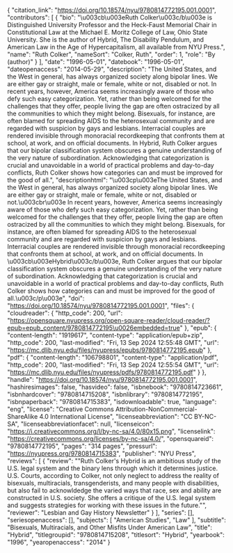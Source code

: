 {
   "citation_link": "https://doi.org/10.18574/nyu/9780814772195.001.0001",
   "contributors": [
     {
       "bio": "\u003cb\u003eRuth Colker\u003c/b\u003e is Distinguished University Professor and the Heck-Faust Memorial Chair in Constitutional Law at the Michael E. Moritz College of Law, Ohio State University. She is the author of Hybrid, The Disability Pendulum, and American Law in the Age of Hypercapitalism, all available from NYU Press.",
       "name": "Ruth Colker",
       "nameSort": "Colker, Ruth",
       "order": 1,
       "role": "By (author)"
     }
   ],
   "date": "1996-05-01",
   "datebook": "1996-05-01",
   "dateopenaccess": "2014-05-29",
   "description": "The United States, and the West in general, has always organized society along bipolar lines. We are either gay or straight, male or female, white or not, disabled or not. In recent years, however, America seems increasingly aware of those who defy such easy categorization. Yet, rather than being welcomed for the challenges that they offer, people living the gap are often ostracized by all the communities to which they might belong.  Bisexuals, for instance, are often blamed for spreading AIDS to the heterosexual community and are regarded with suspicion by gays and lesbians. Interracial couples are rendered invisible through monoracial recordkeeping that confronts them at school, at work, and on official documents.  In Hybrid, Ruth Colker argues that our bipolar classification system obscures a genuine understanding of the very nature of subordination.  Acknowledging that categorization is crucial and unavoidable in a world of practical problems and day-to-day conflicts, Ruth Colker shows how categories can and must be improved for the good of all.",
   "descriptionhtml": "\u003cp\u003eThe United States, and the West in general, has always organized society along bipolar lines. We are either gay or straight, male or female, white or not, disabled or not.\u003cbr\u003e In recent years, however, America seems increasingly aware of those who defy such easy categorization. Yet, rather than being welcomed for the challenges that they offer, people living the gap are often ostracized by all the communities to which they might belong.  Bisexuals, for instance, are often blamed for spreading AIDS to the heterosexual community and are regarded with suspicion by gays and lesbians. Interracial couples are rendered invisible through monoracial recordkeeping that confronts them at school, at work, and on official documents.  In \u003cb\u003eHybrid\u003c/b\u003e, Ruth Colker argues that our bipolar classification system obscures a genuine understanding of the very nature of subordination.  Acknowledging that categorization is crucial and unavoidable in a world of practical problems and day-to-day conflicts, Ruth Colker shows how categories can and must be improved for the good of all.\u003c/p\u003e",
   "doi": "https://doi.org/10.18574/nyu/9780814772195.001.0001",
   "files": {
     "cloudreader": {
       "http_code": 200,
       "url": "https://opensquare.nyupress.org/open-square-reader/cloud-reader/?epub=epub_content/9780814772195\u0026embedded=true"
     },
     "epub": {
       "content-length": "1919617",
       "content-type": "application/epub+zip",
       "http_code": 200,
       "last-modified": "Fri, 13 Sep 2024 12:55:48 GMT",
       "url": "https://mc.dlib.nyu.edu/files/nyupress/epubs/9780814772195.epub"
     },
     "pdf": {
       "content-length": "106798801",
       "content-type": "application/pdf",
       "http_code": 200,
       "last-modified": "Fri, 13 Sep 2024 12:55:54 GMT",
       "url": "https://mc.dlib.nyu.edu/files/nyupress/pdfs/9780814772195.pdf"
     }
   },
   "handle": "https://doi.org/10.18574/nyu/9780814772195.001.0001",
   "hashiresimages": false,
   "hasvideo": false,
   "isbnebook": "9780814723661",
   "isbnhardcover": "9780814715208",
   "isbnlibrary": "9780814772195",
   "isbnpaperback": "9780814715383",
   "isdownloadable": true,
   "language": "eng",
   "license": "Creative Commons Attribution-NonCommercial-ShareAlike 4.0 International License",
   "licenseabbreviation": "CC BY-NC-SA",
   "licenseabbreviationfacet": null,
   "licenseicon": "https://i.creativecommons.org/l/by-nc-sa/4.0/80x15.png",
   "licenselink": "https://creativecommons.org/licenses/by-nc-sa/4.0/",
   "opensquareid": "9780814772195",
   "pages": "314 pages",
   "pressurl": "https://nyupress.org/9780814715383",
   "publisher": "NYU Press",
   "reviews": [
     {
       "review": "\"Ruth Colker's Hybrid is an ambitious study of the U.S. legal system and the binary lens through which it determines justice.  U.S. Courts, according to Colker, not only neglect to address the reality of bisexuals, multiracials, transgenderists, and many people with disabilities, but also fail to acknowldedge the varied ways that race, sex and ability are constructed in U.S. society.  She offers a critique of the U.S. legal system and suggests strategies for working with these issues in the future.\"",
       "reviewer": "Lesbian and Gay History Newsletter"
     }
   ],
   "series": [],
   "seriesopenaccess": [],
   "subjects": [
     "American Studies",
     "Law"
   ],
   "subtitle": "Bisexuals, Multiracials, and Other Misfits Under American Law",
   "title": "Hybrid",
   "titlegroupid": "9780814715208",
   "titlesort": "Hybrid",
   "yearbook": "1996",
   "yearopenaccess": "2014"
 }
